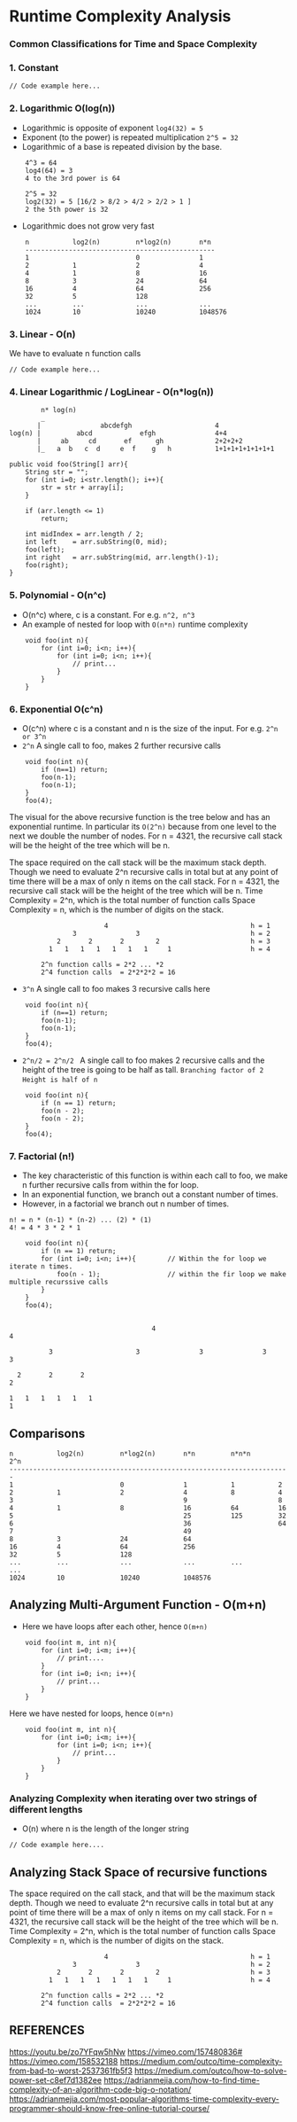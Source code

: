 # Runtime Complexity Analysis

### Common Classifications for Time and Space Complexity

### 1. Constant
```
// Code example here...
```

### 2. Logarithmic O(log(n))
- Logarithmic is opposite of exponent ```log4(32) = 5```
- Exponent (to the power) is repeated multiplication ```2^5 = 32```
- Logarithmic of a base is repeated division by the base.
```
    4^3 = 64
    log4(64) = 3
    4 to the 3rd power is 64

    2^5 = 32
    log2(32) = 5 [16/2 > 8/2 > 4/2 > 2/2 > 1 ]
    2 the 5th power is 32
```
- Logarithmic does not grow very fast
```
    n           log2(n)         n*log2(n)       n*n
    ------------------------------------------------
    1                           0               1
    2           1               2               4
    4           1               8               16
    8           3               24              64
    16          4               64              256
    32          5               128
    ...         ...             ...             ...
    1024        10              10240           1048576
```

### 3. Linear - O(n)
We have to evaluate n function calls
```
// Code example here...
```


### 4. Linear Logarithmic / LogLinear - O(n*log(n))
```
        n* log(n)
        _
       |               abcdefgh                     4
log(n) |         abcd            efgh               4+4
       |     ab     cd       ef      gh             2+2+2+2
       |_   a  b   c  d     e  f    g   h           1+1+1+1+1+1+1+1
```
```
public void foo(String[] arr){
    String str = "";
    for (int i=0; i<str.length(); i++){
        str = str + array[i];
    }

    if (arr.length <= 1)
        return;

    int midIndex = arr.length / 2;
    int left    = arr.subString(0, mid);
    foo(left);
    int right   = arr.subString(mid, arr.length()-1);
    foo(right);
}
```

### 5. Polynomial - O(n^c)
- O(n^c) where, c is a constant. For e.g. ```n^2, n^3```
- An example of nested for loop with ```O(n*n)``` runtime complexity
```
    void foo(int n){
        for (int i=0; i<n; i++){
            for (int i=0; i<n; i++){
                // print...
            }
        }
    }
```

### 6. Exponential O(c^n)
- O(c^n) where c is a constant and n is the size of the input. For e.g. ```2^n or 3^n```
- ```2^n``` A single call to foo, makes 2 further recursive calls
```
    void foo(int n){
        if (n==1) return;
        foo(n-1);
        foo(n-1);
    }
    foo(4);
```
The visual for the above recursive function is the tree below and has an exponential runtime.
In particular its ``` O(2^n) ``` because from one level to the next we double the number of nodes.
For n = 4321, the recursive call stack will be the height of the tree which will be n.

The space required on the call stack will be the maximum stack depth.
Though we need to evaluate 2^n  recursive calls in total but at any point of time there will be a max of only n items on the call stack.
For n = 4321, the recursive call stack will be the height of the tree which will be n.
Time Complexity = 2^n, which is the total number of function calls
Space Complexity = n, which is the number of digits on the stack.
```
                        4                                    h = 1
                3               3                            h = 2
            2       2       2        2                       h = 3
          1   1   1   1   1   1   1     1                    h = 4

        2^n function calls = 2*2 ... *2
        2^4 function calls  = 2*2*2*2 = 16
```

- ```3^n``` A single call to foo makes 3 recursive calls here
```
    void foo(int n){
        if (n==1) return;
        foo(n-1);
        foo(n-1);
    }
    foo(4);
```

- ```2^n/2 = 2^n/2 ``` A single call to foo makes 2 recursive calls and the height of the tree is going to be half as tall.
```Branching factor of 2```
```Height is half of n```
```
    void foo(int n){
        if (n == 1) return;
        foo(n - 2);
        foo(n - 2);
    }
    foo(4);
```

### 7. Factorial (n!)
- The key characteristic of this function is within each call to foo, we make n further recursive calls from within the for loop.
- In an exponential function, we branch out a constant number of times.
- However, in a factorial we branch out n number of times.

```
n! = n * (n-1) * (n-2) ... (2) * (1)
4! = 4 * 3 * 2 * 1
```
```
    void foo(int n){
        if (n == 1) return;
        for (int i=0; i<n; i++){        // Within the for loop we iterate n times.
            foo(n - 1);                 // within the fir loop we make multiple recurssive calls
        }
    }
    foo(4);
```

```

                                    4                                                   4

          3                     3               3               3                       3

  2       2       2                                                                     2

1   1   1   1   1   1                                                                   1

```

## Comparisons
```
n           log2(n)         n*log2(n)       n*n         n*n*n       2^n
-----------------------------------------------------------------------
1                           0               1           1           2
2           1               2               4           8           4
3                                           9                       8
4           1               8               16          64          16
5                                           25          125         32
6                                           36                      64
7                                           49
8           3               24              64
16          4               64              256
32          5               128
...         ...             ...             ...         ...         ...
1024        10              10240           1048576
```


## Analyzing Multi-Argument Function - O(m+n)
- Here we have loops after each other, hence ```O(m+n)```
```
    void foo(int m, int n){
        for (int i=0; i<m; i++){
            // print....
        }
        for (int i=0; i<n; i++){
            // print...
        }
    }
```
Here we have nested for loops, hence ```O(m*n)```
```
    void foo(int m, int n){
        for (int i=0; i<m; i++){
            for (int i=0; i<n; i++){
                // print...
            }
        }
    }
```

### Analyzing Complexity when iterating over two strings of different lengths
- O(n) where n is the length of the longer string
```
// Code example here....
```


## Analyzing Stack Space of recursive functions
The space required on the call stack, and that will be the maximum stack depth.
Though we need to evaluate 2^n  recursive calls in total but at any point of time there will be a max of only n items on my call stack.
For n = 4321, the recursive call stack will be the height of the tree which will be n.
Time Complexity = 2^n, which is the total number of function calls
Space Complexity = n, which is the number of digits on the stack.
```
                        4                                    h = 1
                3               3                            h = 2
            2       2       2        2                       h = 3
          1   1   1   1   1   1   1     1                    h = 4

        2^n function calls = 2*2 ... *2
        2^4 function calls  = 2*2*2*2 = 16
```

## REFERENCES
https://youtu.be/zo7YFqw5hNw
https://vimeo.com/157480836#
https://vimeo.com/158532188
https://medium.com/outco/time-complexity-from-bad-to-worst-2537361fb5f3
https://medium.com/outco/how-to-solve-power-set-c8ef7d1382ee
https://adrianmejia.com/how-to-find-time-complexity-of-an-algorithm-code-big-o-notation/
https://adrianmejia.com/most-popular-algorithms-time-complexity-every-programmer-should-know-free-online-tutorial-course/